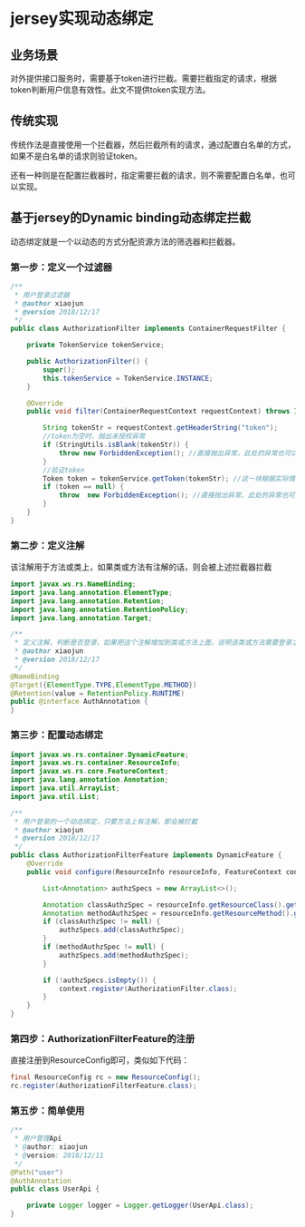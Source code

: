 # jersey实现动态绑定

## 业务场景
    
对外提供接口服务时，需要基于token进行拦截。需要拦截指定的请求，根据token判断用户信息有效性。此文不提供token实现方法。

## 传统实现

传统作法是直接使用一个拦截器，然后拦截所有的请求，通过配置白名单的方式，如果不是白名单的请求则验证token。

还有一种则是在配置拦截器时，指定需要拦截的请求，则不需要配置白名单，也可以实现。

## 基于jersey的Dynamic binding动态绑定拦截

动态绑定就是一个以动态的方式分配资源方法的筛选器和拦截器。

### 第一步：定义一个过滤器
```java
/**
 * 用户登录过滤器
 * @author xiaojun
 * @version 2018/12/17
 */
public class AuthorizationFilter implements ContainerRequestFilter {

    private TokenService tokenService;

    public AuthorizationFilter() {
        super();
        this.tokenService = TokenService.INSTANCE;
    }

    @Override
    public void filter(ContainerRequestContext requestContext) throws IOException {

        String tokenStr = requestContext.getHeaderString("token");
        //token为空时，抛出未授权异常
        if (StringUtils.isBlank(tokenStr)) {
            throw new ForbiddenException(); //直接抛出异常，此处的异常也可以自定义
        }
        //验证token
        Token token = tokenService.getToken(tokenStr); //这一块根据实际情况验证token
        if (token == null) {
            throw  new ForbiddenException(); //直接抛出异常，此处的异常也可以自定义
        }
    }
}
```

### 第二步：定义注解

该注解用于方法或类上，如果类或方法有注解的话，则会被上述拦截器拦截
```java
import javax.ws.rs.NameBinding;
import java.lang.annotation.ElementType;
import java.lang.annotation.Retention;
import java.lang.annotation.RetentionPolicy;
import java.lang.annotation.Target;

/**
 * 定义注解，判断是否登录，如果把这个注解增加到类或方法上面，说明该类或方法需要登录才可以调用
 * @author xiaojun
 * @version 2018/12/17
 */
@NameBinding
@Target({ElementType.TYPE,ElementType.METHOD})
@Retention(value = RetentionPolicy.RUNTIME)
public @interface AuthAnnotation {
}
```

### 第三步：配置动态绑定
```java
import javax.ws.rs.container.DynamicFeature;
import javax.ws.rs.container.ResourceInfo;
import javax.ws.rs.core.FeatureContext;
import java.lang.annotation.Annotation;
import java.util.ArrayList;
import java.util.List;

/**
 * 用户登录的一个动态绑定，只要方法上有注解，即会被拦截
 * @author xiaojun
 * @version 2018/12/17
 */
public class AuthorizationFilterFeature implements DynamicFeature {
    @Override
    public void configure(ResourceInfo resourceInfo, FeatureContext context) {

        List<Annotation> authzSpecs = new ArrayList<>();

        Annotation classAuthzSpec = resourceInfo.getResourceClass().getAnnotation(AuthAnnotation.class); //AuthAnnotation为上述定义的注解
        Annotation methodAuthzSpec = resourceInfo.getResourceMethod().getAnnotation(AuthAnnotation.class);
        if (classAuthzSpec != null) {
            authzSpecs.add(classAuthzSpec);
        }
        if (methodAuthzSpec != null) {
            authzSpecs.add(methodAuthzSpec);
        }

        if (!authzSpecs.isEmpty()) {
            context.register(AuthorizationFilter.class);
        }
    }
}
```

### 第四步：AuthorizationFilterFeature的注册

直接注册到ResourceConfig即可，类似如下代码：
```java
final ResourceConfig rc = new ResourceConfig();
rc.register(AuthorizationFilterFeature.class);
```
### 第五步：简单使用
```java
/**
 * 用户管理Api
 * @author: xiaojun
 * @version: 2018/12/11
 */
@Path("user")
@AuthAnnotation
public class UserApi {

    private Logger logger = Logger.getLogger(UserApi.class);
}
```


